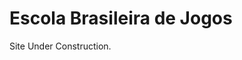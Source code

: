 <!DOCTYPE html>
<html>
<body>
<h1>Escola Brasileira de Jogos</h1>
<p>Site Under Construction.</p>
</body>
</html>
